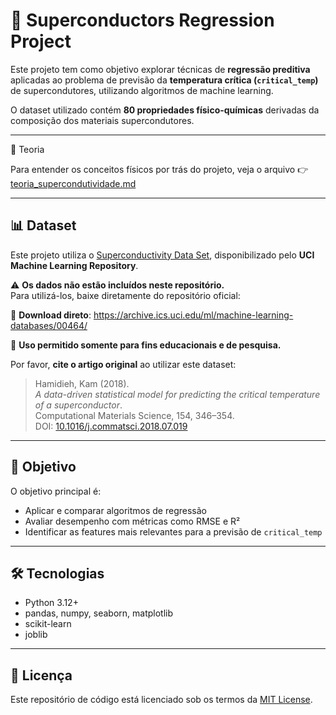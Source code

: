 # 🔬 Superconductors Regression Project

Este projeto tem como objetivo explorar técnicas de **regressão preditiva** aplicadas ao problema de previsão da **temperatura crítica (`critical_temp`)** de supercondutores, utilizando algoritmos de machine learning.

O dataset utilizado contém **80 propriedades físico-químicas** derivadas da composição dos materiais supercondutores.

---

 🧪 Teoria

Para entender os conceitos físicos por trás do projeto, veja o arquivo 👉 [teoria_supercondutividade.md](teoria_supercondutividade.md)

---

## 📊 Dataset

Este projeto utiliza o [Superconductivity Data Set](https://archive.ics.uci.edu/dataset/464/superconductivty+data), disponibilizado pelo **UCI Machine Learning Repository**.

⚠️ **Os dados não estão incluídos neste repositório.**  
Para utilizá-los, baixe diretamente do repositório oficial:

🔗 **Download direto**: https://archive.ics.uci.edu/ml/machine-learning-databases/00464/

📄 **Uso permitido somente para fins educacionais e de pesquisa.**

Por favor, **cite o artigo original** ao utilizar este dataset:

> Hamidieh, Kam (2018).  
> *A data-driven statistical model for predicting the critical temperature of a superconductor*.  
> Computational Materials Science, 154, 346–354.  
> DOI: [10.1016/j.commatsci.2018.07.019](https://doi.org/10.1016/j.commatsci.2018.07.019)

---

## 🎯 Objetivo

O objetivo principal é:
- Aplicar e comparar algoritmos de regressão
- Avaliar desempenho com métricas como RMSE e R²
- Identificar as features mais relevantes para a previsão de `critical_temp`

---

## 🛠️ Tecnologias

- Python 3.12+
- pandas, numpy, seaborn, matplotlib
- scikit-learn
- joblib

---

## 📄 Licença

Este repositório de código está licenciado sob os termos da [MIT License](LICENSE).
